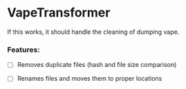 # VapeTransformer
If this works, it should handle the cleaning of dumping vape.

### Features:
- [ ] Removes duplicate files (hash and file size comparison)

- [ ] Renames files and moves them to proper locations
